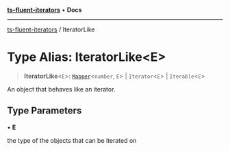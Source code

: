 [**ts-fluent-iterators**](../README.md) • **Docs**

---

[ts-fluent-iterators](../README.md) / IteratorLike

# Type Alias: IteratorLike\<E\>

> **IteratorLike**\<`E`\>: [`Mapper`](Mapper.md)\<`number`, `E`\> \| `Iterator`\<`E`\> \| `Iterable`\<`E`\>

An object that behaves like an iterator.

## Type Parameters

• **E**

the type of the objects that can be iterated on
